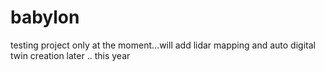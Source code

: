 # babylon
testing project only at the moment...will add lidar mapping and auto digital twin creation later .. this year 
